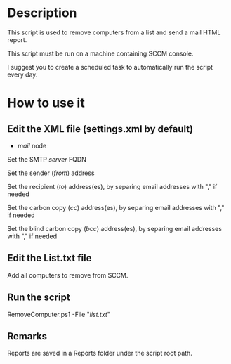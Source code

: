 # Description
This script is used to remove computers from a list and send a mail HTML report.

This script must be run on a machine containing SCCM console.

I suggest you to create a scheduled task to automatically run the script every day.

# How to use it
## Edit the XML file (settings.xml by default)

- *mail* node

Set the SMTP *server* FQDN

Set the sender (*from*) address

Set the recipient (*to*) address(es), by separing email addresses with "," if needed

Set the carbon copy (*cc*) address(es), by separing email addresses with "," if needed

Set the blind carbon copy (*bcc*) address(es), by separing email addresses with "," if needed

## Edit the List.txt file
Add all computers to remove from SCCM.

## Run the script
RemoveComputer.ps1 -File "*list.txt*"

## Remarks
Reports are saved in a Reports folder under the script root path.

